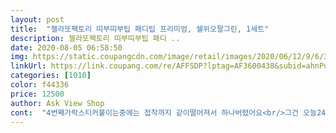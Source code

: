 ```yaml
---
layout: post 
title:  "젤라또팩토리 띠부띠부팁 패디팁 프리미엄, 쉘위오팔그린, 1세트" 
description: 젤라또팩토리 띠부띠부팁 패디 ..
date: 2020-08-05 06:58:50 
img: https://static.coupangcdn.com/image/retail/images/2020/06/12/9/6/35a7c49d-e19b-4dca-8ac2-4eb0d7106d97.jpg 
linkUrl: https://link.coupang.com/re/AFFSDP?lptag=AF3600438&subid=ahnPublicAsk&pageKey=1703200332&itemId=2898493109&vendorItemId=70887471113&traceid=V0-113-a5618d5bd705dfc7 
categories: [1010] 
color: f44336 
price: 12500 
author: Ask View Shop 
cont:  "4번째가락스티커붙이는중에는 접착까지 같이떨어져서 하나버렸어요<br/>그건 오늘24일붙였으니 일주일지켜봤다가 후기남길게요!<br/>그래서 가벼운감도 있네요.<br/><br/>그리고 샵에서 받을 돈으로 여러게 더 사서<br/>근데... <br/>바디가 길거나 넓은사람은 작을수도 있겠어요<br/>꼭지부분떼어내는게아니고<br/>네일과 페디 세트로 했는데 너무 이뻐요♡♡<br/>다닐 수 있을거 같아요 여분도 많이 들어있구요^^<br/>다른 디자인 바꿔가며 붙힐려구욧♡<br/>데싱바만 사용해봤다가 후기사진이 예뻐서 샀어요<br/>못난이발톱이라 요즘 유행하는 스티커형은 못해요<br/>생각보다 더 이뻐서 놀랬어요<br/>써본게 데싱바여서 그것과 비교해보자면,<br/>아이들장난감같이 얇아요<br/>얇아요<br/>여름과 넘 잘어울리는 컬러와 디자인이네요^^<br/>완전 최고최고 네일샵 갈 필요가 없네요ㅋ<br/>이쁘긴하네요.<br/><br/>저같은 똥손도 12분만에 한쪽 발 완성!!ㅋㅋ<br/>저렴한 가격에 이렇게 이쁘게 멋을 낼 수 있다니<br/>전... <br/>사이즈가 딱 맞았어요^^<br/>접착력도 좋아서 잘 관리만 한다면 오래 붙히고<br/>접착스티커떼기가 번거로워요<br/>지속기간이 제일 중요한데.<br/>.<br/><br/>집에서 간편하게 손쉽게 붙였다 뗄 수 있어서 좋고<br/>투명필름 떼어내는거에요 떼는데 필름지가 자꾸 손에붙어서 불편해요<br/>화면에서 본거랑 진짜 똑같아요^^<br/>" 
---
```

